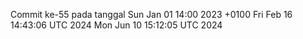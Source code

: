 Commit ke-55 pada tanggal Sun Jan 01 14:00 2023 +0100
Fri Feb 16 14:43:06 UTC 2024
Mon Jun 10 15:12:05 UTC 2024
